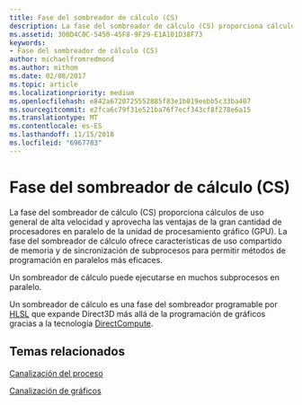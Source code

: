 ```yaml
---
title: Fase del sombreador de cálculo (CS)
description: La fase del sombreador de cálculo (CS) proporciona cálculos de uso general de alta velocidad y aprovecha las ventajas de la gran cantidad de procesadores en paralelo de la unidad de procesamiento gráfico (GPU).
ms.assetid: 300D4C0C-5450-45F8-9F29-E1A101D38F73
keywords:
- Fase del sombreador de cálculo (CS)
author: michaelfromredmond
ms.author: mithom
ms.date: 02/08/2017
ms.topic: article
ms.localizationpriority: medium
ms.openlocfilehash: e842a6720725552885f83e1b019eebb5c33ba407
ms.sourcegitcommit: e2fca6c79f31e521ba76f7ecf343cf8f278e6a15
ms.translationtype: MT
ms.contentlocale: es-ES
ms.lasthandoff: 11/15/2018
ms.locfileid: "6967783"
---
```

# <a name="compute-shader-cs-stage"></a>Fase del sombreador de cálculo (CS)


La fase del sombreador de cálculo (CS) proporciona cálculos de uso general de alta velocidad y aprovecha las ventajas de la gran cantidad de procesadores en paralelo de la unidad de procesamiento gráfico (GPU). La fase del sombreador de cálculo ofrece características de uso compartido de memoria y de sincronización de subprocesos para permitir métodos de programación en paralelos más eficaces.

Un sombreador de cálculo puede ejecutarse en muchos subprocesos en paralelo.

Un sombreador de cálculo es una fase del sombreador programable por [HLSL](https://msdn.microsoft.com/library/windows/desktop/bb509561) que expande Direct3D más allá de la programación de gráficos gracias a la tecnología [DirectCompute](http://go.microsoft.com/fwlink/p/?linkid=209544).

## <a name="span-idrelated-topicsspanrelated-topics"></a><span id="related-topics"></span>Temas relacionados


[Canalización del proceso](compute-pipeline.md)

[Canalización de gráficos](graphics-pipeline.md)

 

 




